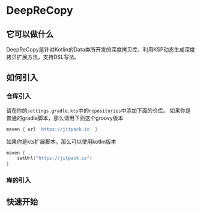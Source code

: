 # DeepReCopy

## 它可以做什么

DeepReCopy是针对Kotlin的Data类所开发的深度拷贝库，利用KSP动态生成深度拷贝扩展方法，支持DSL写法。

## 如何引入

### 仓库引入

请在你的`settings.gradle.kts`中的`repositories`中添加下面的仓库。
如果你是普通的gradle脚本，那么请用下面这个groovy版本

```groovy
maven { url 'https://jitpack.io' }
```

如果你是kts扩展脚本，那么可以使用kotlin版本

```kotlin
maven {
    setUrl("https://jitpack.io")
}
```
### 库的引入


## 快速开始


